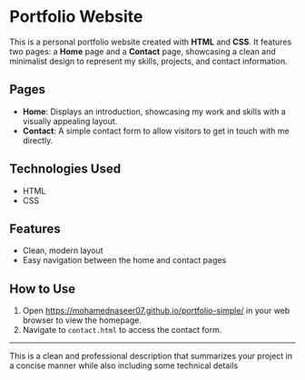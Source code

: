 # Portfolio Website

This is a personal portfolio website created with **HTML** and **CSS**. It features two pages: a **Home** page and a **Contact** page, showcasing a clean and minimalist design to represent my skills, projects, and contact information.

## Pages

- **Home**: Displays an introduction, showcasing my work and skills with a visually appealing layout.
- **Contact**: A simple contact form to allow visitors to get in touch with me directly.

## Technologies Used
- HTML
- CSS

## Features
- Clean, modern layout
- Easy navigation between the home and contact pages

## How to Use
1. Open https://mohamednaseer07.github.io/portfolio-simple/ in your web browser to view the homepage.
2. Navigate to `contact.html` to access the contact form.

---

This is a clean and professional description that summarizes your project in a concise manner while also including some technical details 
